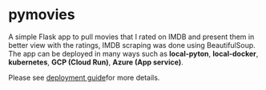 # pymovies
A simple Flask app to pull movies that I rated on IMDB and present them in better view with the ratings, IMDB scraping was done using BeautifulSoup.
The app can be deployed in many ways such as **local-pyton**, **local-docker**, **kubernetes**, **GCP (Cloud Run)**, **Azure (App service)**.

Please see [deployment guide](deployment/deployment.md)for more details.